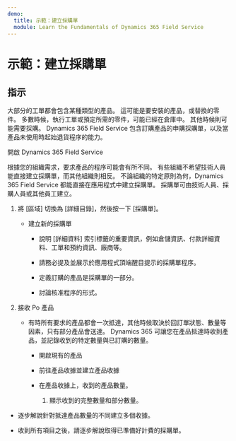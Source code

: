 ```yaml
---
demo:
  title: 示範：建立採購單
  module: Learn the Fundamentals of Dynamics 365 Field Service
---
```


# 示範：建立採購單

## 指示

大部分的工單都會包含某種類型的產品。 這可能是要安裝的產品，或替換的零件。 多數時候，執行工單或預定所需的零件，可能已經在倉庫中。 其他時候則可能需要採購。 Dynamics 365 Field Service 包含訂購產品的申購採購單，以及當產品未使用時起始退貨程序的能力。 

 

開啟 Dynamics 365 Field Service 

 

根據您的組織需求，要求產品的程序可能會有所不同。 有些組織不希望技術人員能直接建立採購單，而其他組織則相反。 不論組織的特定原則為何，Dynamics 365 Field Service 都能直接在應用程式中建立採購單。 採購單可由技術人員、採購人員或其他員工建立。 

1. 將 [區域] 切換為 [詳細目錄]，然後按一下 [採購單]。

    - 建立新的採購單

        - 說明 [詳細資料] 索引標籤的重要資訊，例如倉儲資訊、付款詳細資料、工單和預約資訊、廠商等。 

        - 請務必提及並展示於應用程式頂端醒目提示的採購單程序。 

        - 定義訂購的產品是採購單的一部分。 

        - 討論核准程序的形式。

2. 接收 Po 產品

    - 有時所有要求的產品都會一次抵達，其他時候取決於回訂單狀態、數量等因素，只有部分產品會送達。 Dynamics 365 可讓您在產品抵達時收到產品，並記錄收到的特定數量與已訂購的數量。 

        - 開啟現有的產品

        - 前往產品收據並建立產品收據

        - 在產品收據上，收到的產品數量。 

            1. 顯示收到的完整數量和部分數量。 

- 逐步解說針對抵達產品數量的不同建立多個收據。 

- 收到所有項目之後，請逐步解說取得已準備好計費的採購單。 
